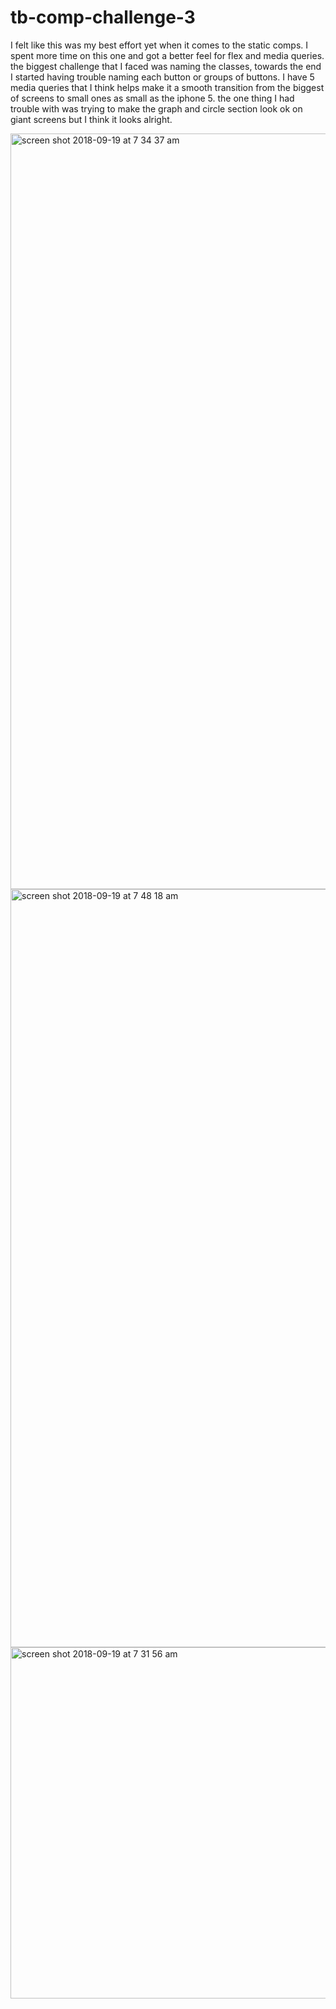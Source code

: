 # tb-comp-challenge-3
I felt like this was my best effort yet when it comes to the static comps. I spent more time on this one and got a better feel for flex and media queries. 
the biggest challenge that I faced was naming the classes, towards the end I started having trouble naming each button or groups of buttons.
I have 5 media queries that I think helps make it a smooth transition from the biggest of screens to small ones as small as the iphone 5.
the one thing I had trouble with was trying to make the graph and circle section look ok on giant screens but I think it looks alright.


<img width="1209" alt="screen shot 2018-09-19 at 7 34 37 am" src="https://user-images.githubusercontent.com/40470660/45756616-8c8d3b80-bbde-11e8-9ca7-652f997932ba.png">

<img width="1213" alt="screen shot 2018-09-19 at 7 48 18 am" src="https://user-images.githubusercontent.com/40470660/45757388-754f4d80-bbe0-11e8-9f1b-e30163c7796a.png">




<img width="562" alt="screen shot 2018-09-19 at 7 31 56 am" src="https://user-images.githubusercontent.com/40470660/45756671-b2b2db80-bbde-11e8-9f6c-a7266083ac80.png">
